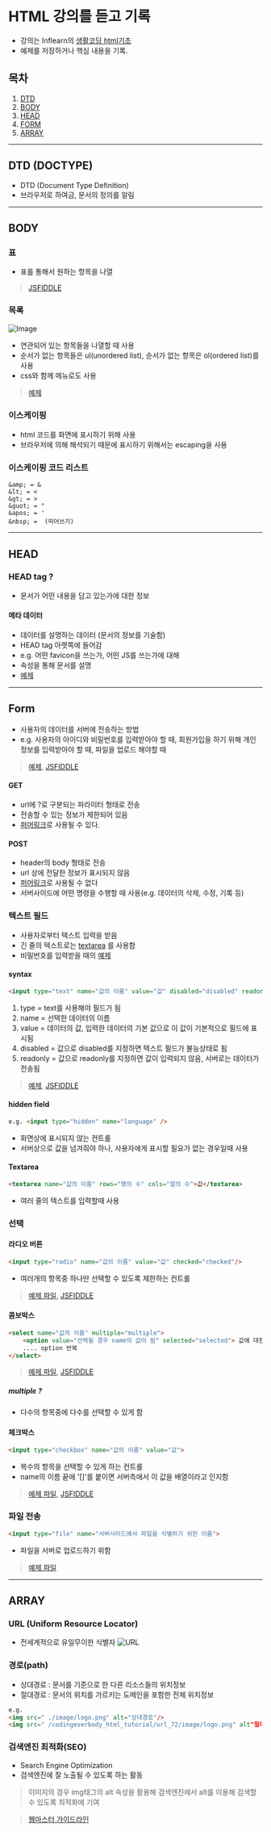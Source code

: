# HTML 강의를 듣고 기록
- 강의는 Inflearn의 [생활코딩 html기초](https://www.inflearn.com/course/html-%EA%B8%B0%EC%B4%88/)
- 예제를 저장하거나 핵심 내용을 기록.

## 목차
1. [DTD](#DTD)
2. [BODY](#BODY)
3. [HEAD](#HEAD)
4. [FORM](#FORM)
5. [ARRAY](#ARRAY)
---
## DTD (DOCTYPE)
- DTD (Document Type Definition)
- 브라우저로 하여금, 문서의 정의를 알림
---

## BODY
### 표
- 표를 통해서 원하는 항목을 나열

> [JSFIDDLE](https://jsfiddle.net/bdhLzqe8/1/)

### 목록
![Image](img/List.png)

- 연관되어 있는 항목들을 나열할 때 사용
- 순서가 없는 항목들은 ul(unordered list), 순서가 없는 항목은 ol(ordered list)를 사용
- css와 함께 메뉴로도 사용
> [예제](ex/Ex_ul.html)

### 이스케이핑
- html 코드를 화면에 표시하기 위해 사용
- 브라우저에 의해 해석되기 때문에 표시하기 위해서는 escaping을 사용

### 이스케이핑 코드 리스트
```
&amp; = &
&lt; = <
&gt; = >
&guot; = "
&apos; = '
&nbsp; =  (띄어쓰기)
```
---
## HEAD
### HEAD tag ?
- 문서가 어떤 내용을 담고 있는가에 대한 정보

#### 메타 데이터
- 데이터를 설명하는 데이터 (문서의 정보를 기술함)
- HEAD tag 아랫쪽에 들어감
- e.g. 어떤 favicon을 쓰는가, 어떤 JS를 쓰는가에 대해
- 속성을 통해 문서를 설명
- [예제](ex/Ex_meta.html)
---

## Form
- 사용자의 데이터를 서버에 전송하는 방법
- e.g. 사용자의 아이디와 비밀번호를 입력받아야 할 때, 회원가입을 하기 위해 개인정보를 입력받아야 할 때, 파일을 업로드 해야할 때
> [예제](ex/Ex_form.html), 
> [JSFIDDLE](https://jsfiddle.net/g5ut8407/)

#### GET
- url에 ?로 구분되는 파라미터 형태로 전송
- 전송할 수 있는 정보가 제한되어 있음
- [퍼머링크](https://ko.wikipedia.org/wiki/%ED%8D%BC%EB%A8%B8%EB%A7%81%ED%81%AC)로 사용될 수 있다.

#### POST
- header의 body 형태로 전송
- url 상에 전달한 정보가 표시되지 않음
- [퍼머링크](https://ko.wikipedia.org/wiki/%ED%8D%BC%EB%A8%B8%EB%A7%81%ED%81%AC)로 사용될 수 없다
- 서버사이드에 어떤 명령을 수행할 때 사용(e.g. 데이터의 삭제, 수정, 기록 등)

### 텍스트 필드
- 사용자로부터 텍스트 입력을 받음
- 긴 줄의 텍스트로는 [textarea](#textarea) 를 사용함
- 비밀번호를 입력받을 때의 [예제](ex/Ex_FormPwd.html)

#### syntax
```html
<input type="text" name="값의 이름" value="값" disabled="disabled" readonly="readonly"/>
```
1. type = text를 사용해야 필드가 됨
2. name = 선택한 데이터의 이름
3. value = 데이터의 값, 입력한 데이터의 기본 값으로 이 값이 기본적으로 필드에 표시됨
4. disabled = 값으로 disabled를 지정하면 텍스트 필드가 불능상태로 됨
5. readonly = 값으로 readonly를 지정하면 값이 입력되지 않음, 서버로는 데이터가 전송됨

> [예제](ex/Ex_textfield.html), [JSFIDDLE](https://jsfiddle.net/1sp6w2tu/)

#### hidden field
```html
e.g. <input type="hidden" name="language" />
```
- 화면상에 표시되지 않는 컨트롤
- 서버상으로 값을 넘겨줘야 하나, 사용자에게 표시할 필요가 없는 경우일때 사용

#### Textarea
```html
<textarea name="값의 이름" rows="행의 수" cols="열의 수">값</textarea>
```
- 여러 줄의 텍스트를 입력할때 사용

### 선택
#### 라디오 버튼
```html
<input type="radio" name="값의 이름" value="값" checked="checked"/>
```
- 여러개의 항목중 하나만 선택할 수 있도록 제한하는 컨트롤

> [예제 파일](ex/Ex_radioButton.html), [JSFIDDLE](https://jsfiddle.net/a0o7svmd/)


#### 콤보박스
```html
<select name="값의 이름" multiple="multiple">
    <option value="선택될 경우 name의 값이 됨" selected="selected"> 값에 대한 표시값</option>
    .... option 반복
</select>
```
> [예제 파일](ex/Ex_ComboBox.html), 
> [JSFIDDLE](https://jsfiddle.net/w2jpeLms/)
##### multiple ?
- 다수의 항목중에 다수를 선택할 수 있게 함

#### 체크박스
```html
<input type="checkbox" name="값의 이름" value="값">
```
- 복수의 항목을 선택할 수 있게 하는 컨트롤
- name의 이름 끝에 '[]'를 붙이면 서버측에서 이 값을 배열이라고 인지함
> [예제 파일](ex/Ex_checkbox.html), [JSFIDDLE](https://jsfiddle.net/mfj9b7co/)

### 파일 전송
```html
<input type="file" name="서버사이드에서 파일을 식별하기 위한 이름">
```
- 파일을 서버로 업로드하기 위함
> [예제 파일](ex/Ex_FileUpload.html)
---
## ARRAY
### URL (Uniform Resource Locator)
- 전세계적으로 유일무이한 식별자
![URL](img/url.png)

### 경로(path)
- 상대경로 : 문서를 기준으로 한 다른 리소스들의 위치정보
- 절대경로 : 문서의 위치를 가르키는 도메인을 포함한 전체 위치정보
```html
e.g.
<img src=" ./image/logo.png" alt="상대경로"/>
<img src=" /codingeverbody_html_tutorial/url_72/image/logo.png" alt"절대경로"/>
```

### 검색엔진 최적화(SEO)
- Search Engine Optimization
- 검색엔진에 잘 노출될 수 있도록 하는 활동
> 이미지의 경우 img태그의 alt 속성을 활용해 검색엔진에서 alt를 이용해 검색할 수 있도록 최적화에 기여

> [웹마스터 가이드라인](https://support.google.com/webmasters/answer/35769?hl=ko)